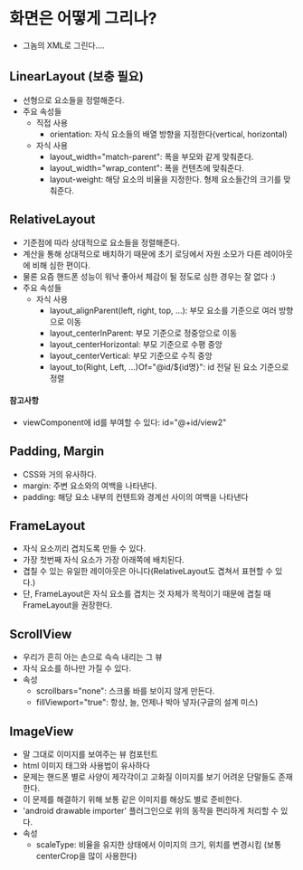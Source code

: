 # 화면은 어떻게 그리나?
- 그놈의 XML로 그린다....

## LinearLayout (보충 필요)
- 선형으로 요소들을 정렬해준다.
- 주요 속성들
    - 직접 사용
        - orientation: 자식 요소들의 배열 방향을 지정한다(vertical, horizontal)
    - 자식 사용
        - layout_width="match-parent": 폭을 부모와 같게 맞춰준다.
        - layout_width="wrap_content": 폭을 컨텐츠에 맞춰준다.
        - layout-weight: 해당 요소의 비율을 지정한다. 형제 요소들간의 크기를 맞춰준다.

## RelativeLayout
- 기준점에 따라 상대적으로 요소들을 정렬해준다.
- 계산을 통해 상대적으로 배치하기 때문에 초기 로딩에서 자원 소모가 다른 레이아웃에 비해 심한 편이다.
- 물론 요즘 핸드폰 성능이 워낙 좋아서 체감이 될 정도로 심한 경우는 잘 없다 :)
- 주요 속성들
    - 자식 사용
        - layout_alignParent(left, right, top, ...): 부모 요소를 기준으로 여러 방향으로 이동
        - layout_centerInParent: 부모 기준으로 정중앙으로 이동
        - layout_centerHorizontal: 부모 기준으로 수평 중앙
        - layout_centerVertical: 부모 기준으로 수직 중앙
        - layout_to(Right, Left, ...)Of="@id/${id명}": id 전달 된 요소 기준으로 정렬

#### 참고사항
- viewComponent에 id를 부여할 수 있다: id="@+id/view2"

## Padding, Margin
- CSS와 거의 유사하다.
- margin: 주변 요소와의 여백을 나타낸다.
- padding: 해당 요소 내부의 컨텐트와 경계선 사이의 여백을 나타낸다

## FrameLayout
- 자식 요소끼리 겹치도록 만들 수 있다.
- 가장 첫번째 자식 요소가 가장 아래쪽에 배치된다.
- 겹칠 수 있는 유일한 레이아웃은 아니다(RelativeLayout도 겹쳐서 표현할 수 있다.)
- 단, FrameLayout은 자식 요소를 겹치는 것 자체가 목적이기 때문에 겹칠 때 FrameLayout을 권장한다.

## ScrollView
- 우리가 흔히 아는 손으로 슥슥 내리는 그 뷰
- 자식 요소를 하나만 가질 수 있다.
- 속성
    - scrollbars="none": 스크롤 바를 보이지 않게 만든다.
    - fillViewport="true": 항상, 늘, 언제나 박아 넣자(구글의 설계 미스)

## ImageView
- 말 그대로 이미지를 보여주는 뷰 컴포턴트
- html 이미지 태그와 사용법이 유사하다
- 문제는 핸드폰 별로 사양이 제각각이고 고화질 이미지를 보기 어려운 단말들도 존재한다.
- 이 문제를 해결하기 위해 보통 같은 이미지를 해상도 별로 준비한다.
- 'android drawable importer' 플러그인으로 위의 동작을 편리하게 처리할 수 있다.
- 속성
    - scaleType: 비율을 유지한 상태에서 이미지의 크기, 위치를 변경시킴 (보통 centerCrop을 많이 사용한다)

